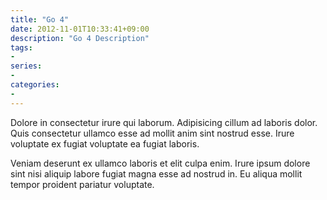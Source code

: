 ```yaml
---
title: "Go 4"
date: 2012-11-01T10:33:41+09:00
description: "Go 4 Description"
tags:
- 
series:
-
categories:
- 
---
```


Dolore in consectetur irure qui laborum. Adipisicing cillum ad laboris dolor. Quis consectetur ullamco esse ad mollit anim sint nostrud esse. Irure voluptate ex fugiat voluptate ea fugiat laboris.

Veniam deserunt ex ullamco laboris et elit culpa enim. Irure ipsum dolore sint nisi aliquip labore fugiat magna esse ad nostrud in. Eu aliqua mollit tempor proident pariatur voluptate.
